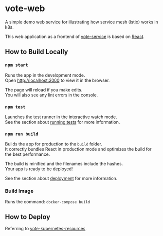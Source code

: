 # vote-web

A simple demo web service for illustrating how service mesh (Istio) works in k8s.

This web application as a frontend of [vote-service](https://www.github.com/codershangfeng/vote-service) is based on [React](https://reactjs.org/).

## How to Build Locally

### `npm start`

Runs the app in the development mode.\
Open [http://localhost:3000](http://localhost:3000) to view it in the browser.

The page will reload if you make edits.\
You will also see any lint errors in the console.

### `npm test`

Launches the test runner in the interactive watch mode.\
See the section about [running tests](https://facebook.github.io/create-react-app/docs/running-tests) for more information.

### `npm run build`

Builds the app for production to the `build` folder.\
It correctly bundles React in production mode and optimizes the build for the best performance.

The build is minified and the filenames include the hashes.\
Your app is ready to be deployed!

See the section about [deployment](https://facebook.github.io/create-react-app/docs/deployment) for more information.

### Build Image

Runs the command: `docker-compose build`

## How to Deploy

Referring to [vote-kubernetes-resources](https://www.github.com/codershangfeng/vote-kubernetes-resources).